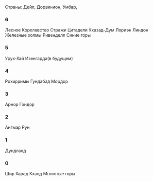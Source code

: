 Страны:
Дейл,
Дорвинион,
Умбар,


### 6
Лесное Королевство
Стражи Цитадели
Кхазад-Дум
Лориэн
Линдон
Железные холмы
Ривенделл
Синие горы
### 5
Урук-Хай Изенгарда(в будущем)
### 4
Рохирримы
Гундабад
Мордор
### 3
Арнор
Гондор
### 2
Ангмар
Рун
### 1
Дундланд
### 0
Шир
Харад
Кханд
Мглистые горы

